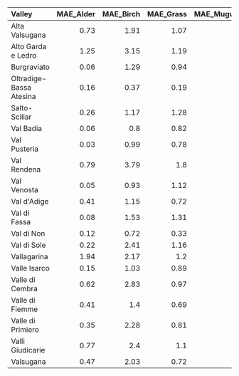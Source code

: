 | Valley                  |   MAE_Alder |   MAE_Birch |   MAE_Grass |   MAE_Mugwort |   MAE_Olive |   MAE_Ragweed |   RMSE_Alder |   RMSE_Birch |   RMSE_Grass |   RMSE_Mugwort |   RMSE_Olive |   RMSE_Ragweed |   R²_Alder |   R²_Birch |   R²_Grass |   R²_Mugwort |   R²_Olive |   R²_Ragweed |
|:------------------------|------------:|------------:|------------:|--------------:|------------:|--------------:|-------------:|-------------:|-------------:|---------------:|-------------:|---------------:|-----------:|-----------:|-----------:|-------------:|-----------:|-------------:|
| Alta Valsugana          |        0.73 |        1.91 |        1.07 |             0 |        0.08 |          0.04 |         2.2  |         7.74 |         2.7  |              0 |         0.32 |           0.26 |       0.81 |       0.97 |       0.92 |         1    |       0.84 |         0.88 |
| Alto Garda e Ledro      |        1.25 |        3.15 |        1.19 |             0 |        0.13 |          0.08 |         5.13 |        12.71 |         2.68 |              0 |         0.58 |           0.39 |       0.85 |       0.84 |       0.94 |         1    |       0.9  |         0.92 |
| Burgraviato             |        0.06 |        1.29 |        0.94 |             0 |        0.02 |          0    |         0.22 |         3.2  |         2.3  |              0 |         0.08 |           0.02 |       0.93 |       0.9  |       0.98 |         0.79 |       0.95 |         0.97 |
| Oltradige-Bassa Atesina |        0.16 |        0.37 |        0.19 |             0 |        0.02 |          0.01 |         1.16 |         1.93 |         0.61 |              0 |         0.09 |           0.05 |       0.99 |       1    |       0.99 |         0.67 |       0.99 |         0.99 |
| Salto-Sciliar           |        0.26 |        1.17 |        1.28 |             0 |        0.07 |          0.01 |         1.29 |         3.08 |         2.77 |              0 |         0.37 |           0.07 |       0.93 |       0.99 |       0.94 |         0.8  |       0.96 |         0.94 |
| Val Badia               |        0.06 |        0.8  |        0.82 |             0 |        0.01 |          0.01 |         0.33 |         2.3  |         2.34 |              0 |         0.06 |           0.04 |       0.88 |       0.95 |       0.97 |         0.71 |       0.95 |         0.96 |
| Val Pusteria            |        0.03 |        0.99 |        0.78 |             0 |        0.01 |          0.01 |         0.12 |         2.66 |         2.2  |              0 |         0.07 |           0.04 |       0.86 |       0.91 |       0.97 |         0.61 |       0.91 |         0.96 |
| Val Rendena             |        0.79 |        3.79 |        1.8  |             0 |        0.08 |          0.06 |         2.24 |        10.06 |         4.21 |              0 |         0.37 |           0.24 |       0.19 |       0.27 |       0.77 |         1    |       0.4  |         0.62 |
| Val Venosta             |        0.05 |        0.93 |        1.12 |             0 |        0.01 |          0    |         0.25 |         2.72 |         3.69 |              0 |         0.07 |           0.03 |       0.99 |       0.89 |       0.93 |        -0.5  |       0.9  |         0.96 |
| Val d'Adige             |        0.41 |        1.15 |        0.72 |             0 |        0.04 |          0.02 |         2.16 |         7.31 |         2.09 |              0 |         0.19 |           0.18 |       0.92 |       0.96 |       0.97 |         0.61 |       0.99 |         0.89 |
| Val di Fassa            |        0.08 |        1.53 |        1.31 |             0 |        0.02 |          0.01 |         0.32 |         4.7  |         3.45 |              0 |         0.11 |           0.1  |       0.6  |       0.82 |       0.94 |         0.31 |       0.85 |         0.84 |
| Val di Non              |        0.12 |        0.72 |        0.33 |             0 |        0.01 |          0.01 |         0.97 |         3.32 |         1.18 |              0 |         0.1  |           0.05 |       0.89 |       0.99 |       0.99 |         1    |       1    |         0.97 |
| Val di Sole             |        0.22 |        2.41 |        1.16 |             0 |        0.03 |          0.01 |         1    |         6.3  |         2.94 |              0 |         0.14 |           0.11 |       0.85 |       0.86 |       0.93 |         1    |       0.93 |         0.79 |
| Vallagarina             |        1.94 |        2.17 |        1.2  |             0 |        0.12 |          0.07 |         7.6  |         9.8  |         2.81 |              0 |         0.49 |           0.39 |       0.81 |       0.93 |       1    |         0.92 |       0.89 |         0.94 |
| Valle Isarco            |        0.15 |        1.03 |        0.89 |             0 |        0.02 |          0.01 |         0.79 |         3.07 |         2.56 |              0 |         0.13 |           0.04 |       0.96 |       0.96 |       0.97 |         0.15 |       0.95 |         0.96 |
| Valle di Cembra         |        0.62 |        2.83 |        0.97 |             0 |        0.04 |          0.05 |         2.83 |        18.45 |         2.3  |              0 |         0.19 |           0.27 |       0.82 |       0.84 |       0.94 |        -0.27 |       0.91 |         0.88 |
| Valle di Fiemme         |        0.41 |        1.4  |        0.69 |             0 |        0.03 |          0.02 |         1.87 |         5.14 |         1.83 |              0 |         0.11 |           0.12 |       0.79 |       0.93 |       0.97 |         0.17 |       0.95 |         0.92 |
| Valle di Primiero       |        0.35 |        2.28 |        0.81 |             0 |        0.03 |          0.02 |         2    |        12.27 |         2.64 |              0 |         0.14 |           0.21 |       0.74 |       0.81 |       0.91 |         0    |       0.85 |         0.92 |
| Valli Giudicarie        |        0.77 |        2.4  |        1.1  |             0 |        0.06 |          0.05 |         3.26 |         6.92 |         2.54 |              0 |         0.22 |           0.3  |       0.55 |       0.77 |       0.93 |         1    |       0.71 |         0.76 |
| Valsugana               |        0.47 |        2.03 |        0.72 |             0 |        0.04 |          0.03 |         2.15 |        11.59 |         2.32 |              0 |         0.19 |           0.16 |       0.89 |       0.88 |       0.94 |         1    |       0.87 |         0.96 |